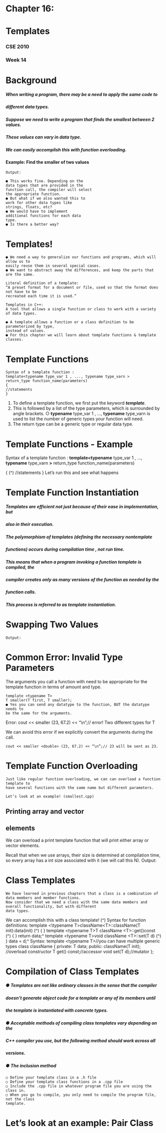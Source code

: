 # Chapter 16:

# Templates

### CSE 2010

### Week 14


# Background

##### When writing a program, there may be a need to apply the same code to

##### different data types.

##### Suppose we need to write a program that finds the smallest between 2 values.

##### These values can vary in data type.

##### We can easily accomplish this with function overloading.


#### Example: Find the smaller of two values

```
Output:
```
```
● This works fine. Depending on the
data types that are provided in the
function call, the compiler will select
the appropriate function.
● But what if we also wanted this to
work for other data types like
strings, floats, etc?
● We would have to implement
additional functions for each data
type.
● Is there a better way?
```

# Templates!

```
● We need a way to generalize our functions and programs, which will allow us to
easily reuse them in several special cases.
● We want to abstract away the differences, and keep the parts that are the same.
```
```
Literal definition of a template:
“A preset format for a document or file, used so that the format does not have to be
recreated each time it is used.”
```
```
Templates in C++:
A tool that allows a single function or class to work with a variety of data types.
```
```
● A template allows a function or a class definition to be parameterized by type,
instead of values.
● For this chapter we will learn about template functions & template classes.
```

# Template Functions

```
Syntax of a template function :
template<typename type_var 1 , ..., typename type_varn >
return_type function_name(parameters)
{
//statements
}
```
1. To define a template function, we first put the keyword **_template_**.
2. This is followed by a list of the type parameters, which is surrounded by angle
    brackets.
       ○ **typename** type_var 1 , ..., **typename** type_varn is used to list the number of
          generic types your function will need.
3. The return type can be a generic type or regular data type.


# Template Functions - Example

Syntax of a template function :
**template<typename** type_var 1 , ..., **typename** type_varn **>**
return_type function_name(parameters)

{ (^) //statements
}
Let’s run this and see what happens


# Template Function Instantiation

##### Templates are efficient not just because of their ease in implementation, but

##### also in their execution.

##### The polymorphism of templates (defining the necessary nontemplate

##### functions) occurs during compilation time , not run time.

##### This means that when a program invoking a function template is compiled, the

##### compiler creates only as many versions of the function as needed by the

##### function calls.

##### This process is referred to as template instantiation.


# Swapping Two Values

```
Output:
```

# Common Error: Invalid Type Parameters

The arguments you call a function with need to be appropriate for the template
function in terms of amount and type.

```
template <typename T>
T smaller(T first, T smaller);
● Yes you can send any datatype to the function, BUT the datatype needs to
be the same for the arguments.
```
Error:
cout << smaller (23, 67.2) << “\n”;// error! Two different types for T

We can avoid this error if we explicitly convert the arguments during the call.

```
cout << smaller <double> (23, 67.2) << “\n”;// 23 will be sent as 23.
```

# Template Function Overloading

```
Just like regular function overloading, we can can overload a function template to
have several functions with the same name but different parameters.
```
```
Let’s look at an example! (smallest.cpp)
```

## Printing array and vector

## elements

We can overload a print template
function that will print either array or
vector elements.

Recall that when we use arrays, their
size is determined at compilation
time, so every array has a int size
associated with it (we will call this N).
Output:


# Class Templates

```
We have learned in previous chapters that a class is a combination of data members and member functions.
Now consider that we need a class with the same data members and overall functionality, but with different
data types.
```
We can accomplish this with a class template! (^) Syntax for function definitions:
template <\typename T>className\<T>::className(T init):data(init) (^)
{
}
template \<typename T>T className \<T>::get()const (^)
{
} return data;^
template \<typename T>void className \<T>::set(T d) (^)
} data = d;^
Syntax:
template \<typename T>//you can have multiple generic types
class className
{
private:
T data;
public:
className(T init); //overload constructor
T get() const;//accessor
void set(T d);//mutator
};


# Compilation of Class Templates

##### ● Templates are not like ordinary classes in the sense that the compiler

##### doesn’t generate object code for a template or any of its members until

##### the template is instantiated with concrete types.

##### ● Acceptable methods of compiling class templates vary depending on the

##### C++ compiler you use, but the following method should work across all

##### versions.

##### ● The inclusion method

```
○ Define your template class in a .h file
○ Define your template class functions in a .cpp file
○ Include the .cpp file in whatever program file you are using the class in.
○ When you go to compile, you only need to compile the program file, not the class
template.
```

# Let’s look at an example: Pair Class


